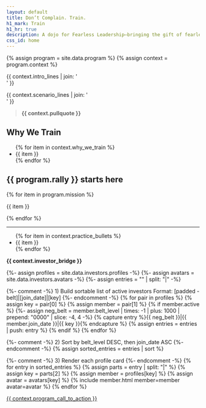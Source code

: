 ```yaml
---
layout: default
title: Don’t Complain. Train.
h1_mark: Train
h1_hr: true
description: A dojo for Fearless Leadership—bringing the gift of fearlessness (se-mu-i) into homes, classrooms, dojos, and boardrooms. We train mind, body, tone, and timing to cultivate presence under pressure.
css_id: home
---
```


{% assign program = site.data.program %}
{% assign context = program.context %}

<p>
  {{ context.intro_lines | join: '<br>' }}
</p>

<p>
  {{ context.scenario_lines | join: '<br>' }}
</p>

<blockquote><strong>{{ context.pullquote }}</strong></blockquote>

<h2>Why We Train</h2>
<ul>
  {% for item in context.why_we_train %}
    <li>{{ item }}</li>
  {% endfor %}
</ul>

<h2>{{ program.rally }} starts here</h2>

  {% for item in program.mission %}
  <p>{{ item }}</p>
  {% endfor %}

<hr/>

<ul>
  {% for item in context.practice_bullets %}
    <li>{{ item }}</li>
  {% endfor %}
</ul>

<p><strong>{{ context.investor_bridge }}</strong></p>

<div class="md-investors">
  {%- assign profiles = site.data.investors.profiles -%}
  {%- assign avatars  = site.data.investors.avatars -%}
  {%- assign entries  = "" | split: "|" -%}

  {%- comment -%}
    1) Build sortable list of active investors
       Format: [padded -belt]|[join_date]|[key]
  {%- endcomment -%}
  {% for pair in profiles %}
    {% assign key = pair[0] %}
    {% assign member = pair[1] %}
    {% if member.active %}
      {%- assign neg_belt = member.belt_level | times: -1 | plus: 1000 | prepend: "0000" | slice: -4, 4 -%}
      {% capture entry %}{{ neg_belt }}|{{ member.join_date }}|{{ key }}{% endcapture %}
      {% assign entries = entries | push: entry %}
    {% endif %}
  {% endfor %}

  {%- comment -%} 2) Sort by belt_level DESC, then join_date ASC {%- endcomment -%}
  {% assign sorted_entries = entries | sort %}

  {%- comment -%} 3) Render each profile card {%- endcomment -%}
  {% for entry in sorted_entries %}
    {% assign parts  = entry | split: "|" %}
    {% assign key    = parts[2] %}
    {% assign member = profiles[key] %}
    {% assign avatar = avatars[key] %}
    {% include member.html member=member avatar=avatar %}
  {% endfor %}
</div>

<div class="md-cta-group">
  <a href="{{ '/program' | relative_url }}">{{ context.program_call_to_action }}</a>
</div>
